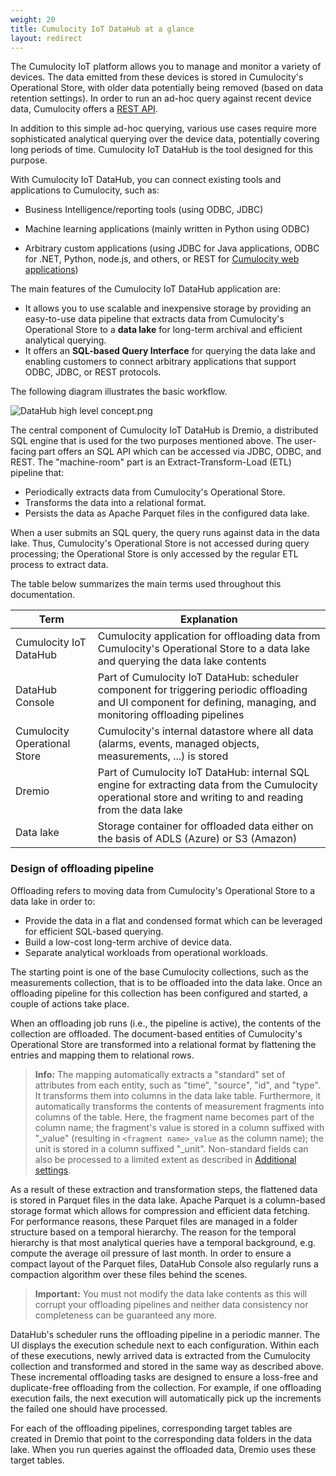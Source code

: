 ```yaml
---
weight: 20
title: Cumulocity IoT DataHub at a glance
layout: redirect
---
```


The Cumulocity IoT platform allows you to manage and monitor a variety of devices. The data emitted from these devices is stored in Cumulocity's Operational Store, with older data potentially being removed (based on data retention settings). In order to run an ad-hoc query against recent device data, Cumulocity offers a [REST API](/guides/reference/rest-implementation/).

In addition to this simple ad-hoc querying, various use cases require more sophisticated analytical querying over the device data, potentially covering long periods of time. Cumulocity IoT DataHub is the tool designed for this purpose. 

With Cumulocity IoT DataHub, you can connect existing tools and applications to Cumulocity, such as:

* Business Intelligence/reporting tools (using ODBC, JDBC)

* Machine learning applications (mainly written in Python using ODBC)

* Arbitrary custom applications (using JDBC for Java applications, ODBC for .NET, Python, node.js, and others, or REST for [Cumulocity web applications](/guides/concepts/applications/#web-applications)) 

The main features of the Cumulocity IoT DataHub application are:

* It allows you to use scalable and inexpensive storage by providing an easy-to-use data pipeline that extracts data from Cumulocity's Operational Store to a **data lake** for long-term archival and efficient analytical querying.
* It offers an **SQL-based Query Interface** for querying the data lake and enabling customers to connect arbitrary applications that support ODBC, JDBC, or REST protocols.

The following diagram illustrates the basic workflow.

<img src="/guides/images/datahub-guide/datahub-highlevel-concept.png" alt="DataHub high level concept.png"  style="max-width: 100%">


The central component of Cumulocity IoT DataHub is Dremio, a distributed SQL engine that is used for the two purposes mentioned above. The user-facing part offers an SQL API which can be accessed via JDBC, ODBC, and REST. The "machine-room" part is an Extract-Transform-Load (ETL) pipeline that:

* Periodically extracts data from Cumulocity's Operational Store.
* Transforms the data into a relational format.
* Persists the data as Apache Parquet files in the configured data lake.

When a user submits an SQL query, the query runs against data in the data lake. Thus, Cumulocity's Operational Store is not accessed during query processing; the Operational Store is only accessed by the regular ETL process to extract data.

The table below summarizes the main terms used throughout this documentation.

| Term | Explanation |
| ---  | ---         |
| Cumulocity IoT DataHub | Cumulocity application for offloading data from Cumulocity's Operational Store to a data lake and querying the data lake contents
| DataHub Console | Part of Cumulocity IoT DataHub: scheduler component for triggering periodic offloading and UI component for defining, managing, and monitoring offloading pipelines
| Cumulocity Operational Store | Cumulocity's internal datastore where all data (alarms, events, managed objects, measurements, ...) is stored
| Dremio | Part of Cumulocity IoT DataHub: internal SQL engine for extracting data from the Cumulocity operational store and writing to and reading from the data lake
| Data lake | Storage container for offloaded data either on the basis of ADLS (Azure) or S3 (Amazon)

### Design of offloading pipeline

Offloading refers to moving data from Cumulocity's Operational Store to a data lake in order to:

* Provide the data in a flat and condensed format which can be leveraged for efficient SQL-based querying.
* Build a low-cost long-term archive of device data.
* Separate analytical workloads from operational workloads.

The starting point is one of the base Cumulocity collections, such as the measurements collection, that is to be offloaded into the data lake. Once an offloading pipeline for this collection has been configured and started, a couple of actions take place.

When an offloading job runs (i.e., the pipeline is active), the contents of the collection are offloaded. The document-based entities of Cumulocity's Operational Store are transformed into a relational format by flattening the entries and mapping them to relational rows.

> **Info:** The mapping automatically extracts a "standard" set of attributes from each entity, such as "time", "source", "id", and "type". It transforms them into columns in the data lake table. Furthermore, it automatically transforms the contents of measurement fragments into columns of the table. Here, the fragment name becomes part of the column name; the fragment's value is stored in a column suffixed with "_value" (resulting in `<fragment name>_value` as the column name); the unit is stored in a column suffixed "_unit". Non-standard fields can also be processed to a limited extent as described in [Additional settings](/guides/datahub/configuring-offloaded#basic-functionality-additional-settings).

As a result of these extraction and transformation steps, the flattened data is stored in Parquet files in the data lake. Apache Parquet is a column-based storage format which allows for compression and efficient data fetching. For performance reasons, these Parquet files are managed in a folder structure based on a temporal hierarchy. The reason for the temporal hierarchy is that most analytical queries have a temporal background, e.g. compute the average oil pressure of last month. In order to ensure a compact layout of the Parquet files, DataHub Console also regularly runs a compaction algorithm over these files behind the scenes.

> **Important:** You must not modify the data lake contents as this will corrupt your offloading pipelines and neither data consistency nor completeness can be guaranteed any more.

DataHub's scheduler runs the offloading pipeline in a periodic manner. The UI displays the execution schedule next to each configuration.  Within each of these executions, newly arrived data is extracted from the Cumulocity collection and transformed and stored in the same way as described above. These incremental offloading tasks are designed to ensure a loss-free and duplicate-free offloading from the collection. For example, if one offloading execution fails, the next execution will automatically pick up the increments the failed one should have processed.

For each of the offloading pipelines, corresponding target tables are created in Dremio that point to the corresponding data folders in the data lake. When you run queries against the offloaded data, Dremio uses these target tables.


